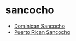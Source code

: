 # sancocho

 * [Dominican Sancocho](../index/d/dominican-sancocho-239991.json)
 * [Puerto Rican Sancocho](../index/p/puerto-rican-sancocho.json)
